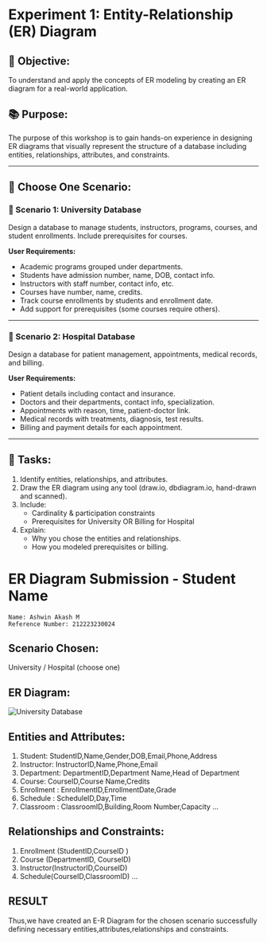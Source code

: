 # Experiment 1: Entity-Relationship (ER) Diagram

## 🎯 Objective:
To understand and apply the concepts of ER modeling by creating an ER diagram for a real-world application.

## 📚 Purpose:
The purpose of this workshop is to gain hands-on experience in designing ER diagrams that visually represent the structure of a database including entities, relationships, attributes, and constraints.

---

## 🧪 Choose One Scenario:

### 🔹 Scenario 1: University Database
Design a database to manage students, instructors, programs, courses, and student enrollments. Include prerequisites for courses.

**User Requirements:**
- Academic programs grouped under departments.
- Students have admission number, name, DOB, contact info.
- Instructors with staff number, contact info, etc.
- Courses have number, name, credits.
- Track course enrollments by students and enrollment date.
- Add support for prerequisites (some courses require others).

---

### 🔹 Scenario 2: Hospital Database
Design a database for patient management, appointments, medical records, and billing.

**User Requirements:**
- Patient details including contact and insurance.
- Doctors and their departments, contact info, specialization.
- Appointments with reason, time, patient-doctor link.
- Medical records with treatments, diagnosis, test results.
- Billing and payment details for each appointment.

---

## 📝 Tasks:
1. Identify entities, relationships, and attributes.
2. Draw the ER diagram using any tool (draw.io, dbdiagram.io, hand-drawn and scanned).
3. Include:
   - Cardinality & participation constraints
   - Prerequisites for University OR Billing for Hospital
4. Explain:
   - Why you chose the entities and relationships.
   - How you modeled prerequisites or billing.

# ER Diagram Submission - Student Name
```
Name: Ashwin Akash M
Reference Number: 212223230024
```
## Scenario Chosen:
University / Hospital (choose one)

## ER Diagram:
![University Database](https://github.com/user-attachments/assets/e082608e-920c-427d-837e-cbd7d79ff5ce)


## Entities and Attributes:
1. Student: StudentID,Name,Gender,DOB,Email,Phone,Address
2. Instructor: InstructorID,Name,Phone,Email
3. Department: DepartmentID,Department Name,Head of Department
4. Course: CourseID,Course Name,Credits
5. Enrollment : EnrollmentID,EnrollmentDate,Grade
6. Schedule : ScheduleID,Day,Time
7. Classroom : ClassroomID,Building,Room Number,Capacity ...
## Relationships and Constraints:
1. Enrollment (StudentID,CourseID )
2. Course (DepartmentID, CourseID)
3. Instructor(InstructorID,CourseID)
4. Schedule(CourseID,ClassroomID) ...
## RESULT
Thus,we have created an E-R Diagram for the chosen scenario successfully defining necessary entities,attributes,relationships and constraints.
